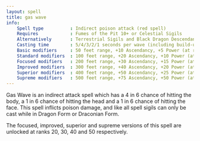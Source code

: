 ```yaml
---
layout: spell
title: gas wave
info:
    Spell type          : Indirect poison attack (red spell)
    Requires            : Fumes of the Pit 10+ or Celestial Sigils
    Alternatively       : Terrestrial Sigils and Black Dragon Descendant
    Casting time        : 5/4/3/2/1 seconds per wave (including build-up)
    Basic modifiers     : 50 feet range, +10 Ascendancy, +5 Power (at rank 0)
    Standard modifiers  : 100 feet range, +20 Ascendancy, +10 Power (at rank 10)
    Focused modifiers   : 200 feet range, +30 Ascendancy, +15 Power (at rank 20)
    Improved modifiers  : 300 feet range, +40 Ascendancy, +20 Power (at rank 30)
    Superior modifiers  : 400 feet range, +50 Ascendancy, +25 Power (at rank 40)
    Supreme modifiers   : 500 feet range, +75 Ascendancy, +50 Power (at rank 50)
---
```


Gas Wave is an indirect attack spell which has a 4 in 6 chance of hitting the
body, a 1 in 6 chance of hitting the head and a 1 in 6 chance of hitting the
face.  This spell inflicts poison damage, and like all spell sigils can only be
cast while in Dragon Form or Draconian Form.

The focused, improved, superior and supreme versions of this spell are unlocked
at ranks 20, 30, 40 and 50 respectively.
